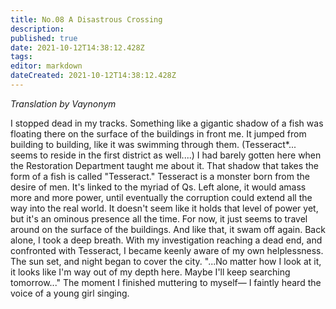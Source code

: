 ```yaml
---
title: No.08 A Disastrous Crossing
description: 
published: true
date: 2021-10-12T14:38:12.428Z
tags: 
editor: markdown
dateCreated: 2021-10-12T14:38:12.428Z
---
```


*Translation by Vaynonym*

I stopped dead in my tracks.
Something like a gigantic shadow of a fish was floating there on the surface of the buildings in front me. It jumped from building to building, like it was swimming through them.
(Tesseract*... seems to reside in the first district as well....)
I had barely gotten here when the Restoration Department taught me about it. That shadow that takes the form of a fish is called "Tesseract."
Tesseract is a monster born from the desire of men. It's linked to the myriad of Qs. Left alone, it would amass more and more power, until eventually the corruption could extend all the way into the real world.
It doesn't seem like it holds that level of power yet, but it's an ominous presence all the time. For now, it just seems to travel around on the surface of the buildings. And like that, it swam off again.
Back alone, I took a deep breath. With my investigation reaching a dead end, and confronted with Tesseract, I became keenly aware of my own helplessness. The sun set, and night began to cover the city.
"...No matter how I look at it, it looks like I'm way out of my depth here. Maybe I'll keep searching tomorrow..."
The moment I finished muttering to myself—
I faintly heard the voice of a young girl singing. 
